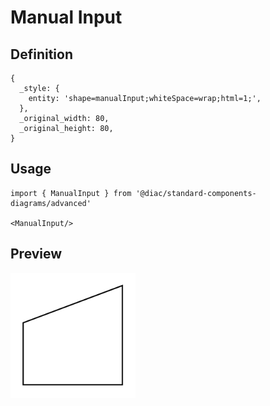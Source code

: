 # Manual Input

## Definition

```
{
  _style: { 
    entity: 'shape=manualInput;whiteSpace=wrap;html=1;',
  },
  _original_width: 80,
  _original_height: 80,
}
```

## Usage

```
import { ManualInput } from '@diac/standard-components-diagrams/advanced'

<ManualInput/>
```

## Preview

<img src="./manual-input.png" width="200"/>
